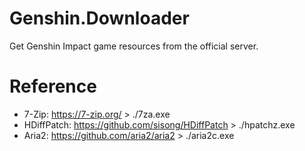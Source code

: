 # Genshin.Downloader
Get Genshin Impact game resources from the official server.

# Reference
- 7-Zip: <https://7-zip.org/> > ./7za.exe
- HDiffPatch: <https://github.com/sisong/HDiffPatch> > ./hpatchz.exe
- Aria2: <https://github.com/aria2/aria2> > ./aria2c.exe
